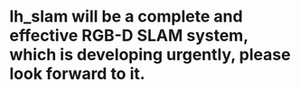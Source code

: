 # lh_slam will be a complete and effective RGB-D SLAM system, which is developing urgently, please look forward to it.
